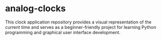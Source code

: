 # analog-clocks
This clock application repository provides a visual representation of the current time and serves as a beginner-friendly project for learning Python programming and graphical user interface development.
